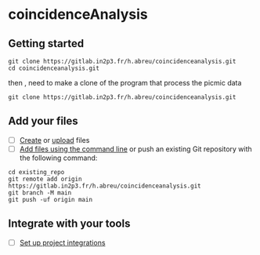 # coincidenceAnalysis



## Getting started

```
git clone https://gitlab.in2p3.fr/h.abreu/coincidenceanalysis.git
cd coincidenceanalysis.git
```
then , need to make a clone of the program that process the picmic data
```
git clone https://gitlab.in2p3.fr/h.abreu/coincidenceanalysis.git 
```



## Add your files

- [ ] [Create](https://docs.gitlab.com/ee/user/project/repository/web_editor.html#create-a-file) or [upload](https://docs.gitlab.com/ee/user/project/repository/web_editor.html#upload-a-file) files
- [ ] [Add files using the command line](https://docs.gitlab.com/ee/gitlab-basics/add-file.html#add-a-file-using-the-command-line) or push an existing Git repository with the following command:

```
cd existing_repo
git remote add origin https://gitlab.in2p3.fr/h.abreu/coincidenceanalysis.git
git branch -M main
git push -uf origin main
```

## Integrate with your tools

- [ ] [Set up project integrations](https://gitlab.in2p3.fr/h.abreu/coincidenceanalysis/-/settings/integrations)
